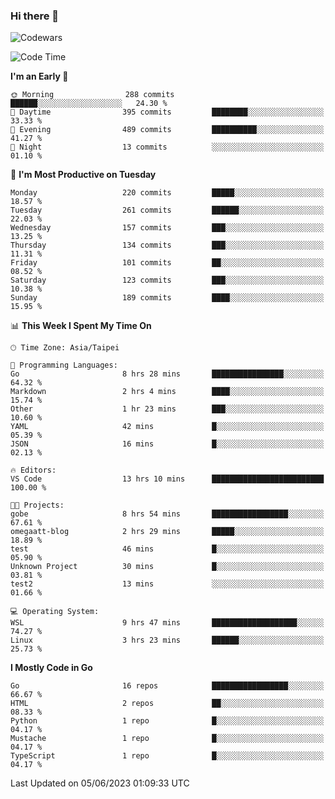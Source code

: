 ### Hi there 👋

![Codewars](https://www.codewars.com/users/omegaatt36/badges/small)

<!--START_SECTION:waka-->
![Code Time](http://img.shields.io/badge/Code%20Time-1%2C208%20hrs%2054%20mins-blue)

**I'm an Early 🐤** 

```text
🌞 Morning                288 commits         ██████░░░░░░░░░░░░░░░░░░░   24.30 % 
🌆 Daytime                395 commits         ████████░░░░░░░░░░░░░░░░░   33.33 % 
🌃 Evening                489 commits         ██████████░░░░░░░░░░░░░░░   41.27 % 
🌙 Night                  13 commits          ░░░░░░░░░░░░░░░░░░░░░░░░░   01.10 % 
```
📅 **I'm Most Productive on Tuesday** 

```text
Monday                   220 commits         █████░░░░░░░░░░░░░░░░░░░░   18.57 % 
Tuesday                  261 commits         ██████░░░░░░░░░░░░░░░░░░░   22.03 % 
Wednesday                157 commits         ███░░░░░░░░░░░░░░░░░░░░░░   13.25 % 
Thursday                 134 commits         ███░░░░░░░░░░░░░░░░░░░░░░   11.31 % 
Friday                   101 commits         ██░░░░░░░░░░░░░░░░░░░░░░░   08.52 % 
Saturday                 123 commits         ███░░░░░░░░░░░░░░░░░░░░░░   10.38 % 
Sunday                   189 commits         ████░░░░░░░░░░░░░░░░░░░░░   15.95 % 
```


📊 **This Week I Spent My Time On** 

```text
🕑︎ Time Zone: Asia/Taipei

💬 Programming Languages: 
Go                       8 hrs 28 mins       ████████████████░░░░░░░░░   64.32 % 
Markdown                 2 hrs 4 mins        ████░░░░░░░░░░░░░░░░░░░░░   15.74 % 
Other                    1 hr 23 mins        ███░░░░░░░░░░░░░░░░░░░░░░   10.60 % 
YAML                     42 mins             █░░░░░░░░░░░░░░░░░░░░░░░░   05.39 % 
JSON                     16 mins             █░░░░░░░░░░░░░░░░░░░░░░░░   02.13 % 

🔥 Editors: 
VS Code                  13 hrs 10 mins      █████████████████████████   100.00 % 

🐱‍💻 Projects: 
gobe                     8 hrs 54 mins       █████████████████░░░░░░░░   67.61 % 
omegaatt-blog            2 hrs 29 mins       █████░░░░░░░░░░░░░░░░░░░░   18.89 % 
test                     46 mins             █░░░░░░░░░░░░░░░░░░░░░░░░   05.90 % 
Unknown Project          30 mins             █░░░░░░░░░░░░░░░░░░░░░░░░   03.81 % 
test2                    13 mins             ░░░░░░░░░░░░░░░░░░░░░░░░░   01.66 % 

💻 Operating System: 
WSL                      9 hrs 47 mins       ███████████████████░░░░░░   74.27 % 
Linux                    3 hrs 23 mins       ██████░░░░░░░░░░░░░░░░░░░   25.73 % 
```

**I Mostly Code in Go** 

```text
Go                       16 repos            █████████████████░░░░░░░░   66.67 % 
HTML                     2 repos             ██░░░░░░░░░░░░░░░░░░░░░░░   08.33 % 
Python                   1 repo              █░░░░░░░░░░░░░░░░░░░░░░░░   04.17 % 
Mustache                 1 repo              █░░░░░░░░░░░░░░░░░░░░░░░░   04.17 % 
TypeScript               1 repo              █░░░░░░░░░░░░░░░░░░░░░░░░   04.17 % 
```




 Last Updated on 05/06/2023 01:09:33 UTC
<!--END_SECTION:waka-->

<!--
**omegaatt36/omegaatt36** is a ✨ _special_ ✨ repository because its `README.md` (this file) appears on your GitHub profile.

Here are some ideas to get you started:

- 🔭 I’m currently working on ...
- 🌱 I’m currently learning ...
- 👯 I’m looking to collaborate on ...
- 🤔 I’m looking for help with ...
- 💬 Ask me about ...
- 📫 How to reach me: ...
- 😄 Pronouns: ...
- ⚡ Fun fact: ...
-->
